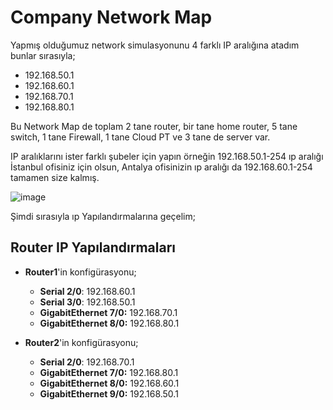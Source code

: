 # Company Network Map

Yapmış olduğumuz network simulasyonunu 4 farklı IP aralığına atadım bunlar sırasıyla; 
  - 192.168.50.1
  - 192.168.60.1
  - 192.168.70.1
  - 192.168.80.1

Bu Network Map de toplam 2 tane router, bir tane home router, 5 tane switch, 1 tane Firewall, 1 tane Cloud PT ve 3 tane de server var.

IP aralıklarını ister farklı şubeler için yapın örneğin 192.168.50.1-254 ıp aralığı İstanbul ofisiniz için olsun, Antalya ofisinizin ıp aralığı da 192.168.60.1-254 tamamen size kalmış.

![image](https://github.com/ugurcomptech/CompanyNetworkMap/assets/133202238/c8b72d0b-af7c-48d5-a2b7-475cc89cdad6)

Şimdi sırasıyla ıp Yapılandırmalarına geçelim;

## Router IP Yapılandırmaları

- **Router1**'in konfigürasyonu;
  - **Serial 2/0**: 192.168.60.1
  - **Serial 3/0**: 192.168.50.1
  - **GigabitEthernet 7/0:** 192.168.70.1
  - **GigabitEthernet 8/0:** 192.168.80.1

- **Router2**'in konfigürasyonu;
  - **Serial 2/0**: 192.168.70.1
  - **GigabitEthernet 7/0:** 192.168.80.1
  - **GigabitEthernet 8/0:** 192.168.60.1
  - **GigabitEthernet 9/0:** 192.168.50.1
 





